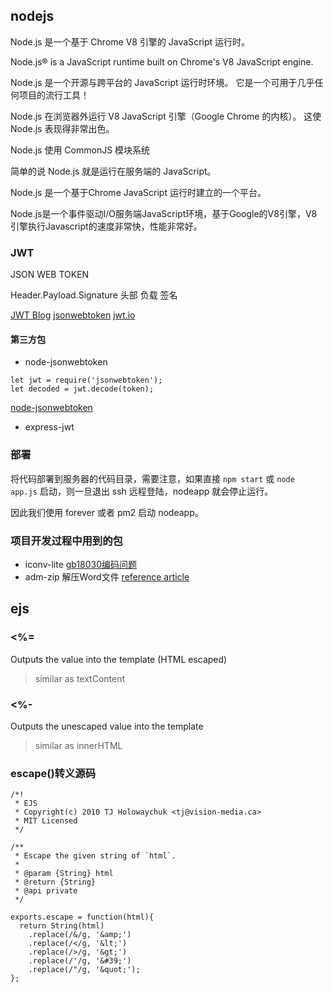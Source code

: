## nodejs

Node.js 是一个基于 Chrome V8 引擎的 JavaScript 运行时。

Node.js® is a JavaScript runtime built on Chrome's V8 JavaScript engine.

Node.js 是一个开源与跨平台的 JavaScript 运行时环境。 它是一个可用于几乎任何项目的流行工具！

Node.js 在浏览器外运行 V8 JavaScript 引擎（Google Chrome 的内核）。 这使 Node.js 表现得非常出色。

Node.js 使用 CommonJS 模块系统

简单的说 Node.js 就是运行在服务端的 JavaScript。

Node.js 是一个基于Chrome JavaScript 运行时建立的一个平台。

Node.js是一个事件驱动I/O服务端JavaScript环境，基于Google的V8引擎，V8引擎执行Javascript的速度非常快，性能非常好。

### JWT
JSON WEB TOKEN

Header.Payload.Signature
头部 负载 签名

[JWT Blog](http://www.ruanyifeng.com/blog/2018/07/json_web_token-tutorial.html)
[jsonwebtoken](https://self-issued.info/docs/draft-ietf-oauth-json-web-token.html)
[jwt.io](https://jwt.io/)

#### 第三方包
- node-jsonwebtoken
```
let jwt = require('jsonwebtoken');
let decoded = jwt.decode(token);
```
[node-jsonwebtoken](https://github.com/auth0/node-jsonwebtoken)
- express-jwt


### 部署

将代码部署到服务器的代码目录，需要注意，如果直接 `npm start` 或 `node app.js` 启动，则一旦退出 ssh 远程登陆，nodeapp 就会停止运行。

因此我们使用 forever 或者 pm2 启动 nodeapp。

### 项目开发过程中用到的包
- iconv-lite
[gb18030编码问题](https://www.npmjs.com/package/iconv-lite)
- adm-zip 解压Word文件
[reference article](https://www.jb51.net/article/145571.htm)

## ejs

### <%=
Outputs the value into the template (HTML escaped)
> similar as textContent
### <%-
Outputs the unescaped value into the template
> similar as innerHTML
### escape()转义源码
```
/*!
 * EJS
 * Copyright(c) 2010 TJ Holowaychuk <tj@vision-media.ca>
 * MIT Licensed
 */

/**
 * Escape the given string of `html`.
 *
 * @param {String} html
 * @return {String}
 * @api private
 */

exports.escape = function(html){
  return String(html)
    .replace(/&/g, '&amp;')
    .replace(/</g, '&lt;')
    .replace(/>/g, '&gt;')
    .replace(/'/g, '&#39;')
    .replace(/"/g, '&quot;');
};
```

